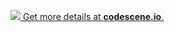 [![](https://codescene.io/projects/3726/status.svg) Get more details at **codescene.io**.](https://codescene.io/projects/3726/jobs/latest-successful/results)
